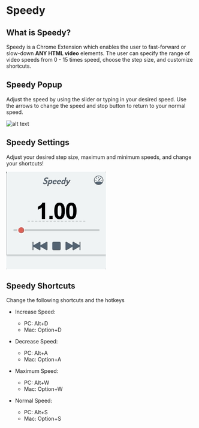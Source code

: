# Speedy

## What is Speedy?

Speedy is a Chrome Extension which enables the user to fast-forward or slow-down **ANY HTML video** elements. The user can specify the range of video speeds from 0 - 15 times speed, choose the step size, and customize shortcuts.

## Speedy Popup

Adjust the speed by using the slider or typing in your desired speed. Use the arrows to change the speed and stop button to return to your normal speed.

![alt text](https://github.com/kylekmk/Speedy/blob/master/screenshots/popup.GIF?raw=true)

## Speedy Settings

Adjust your desired step size, maximum and minimum speeds, and change your shortcuts!

![alt text](https://github.com/kylekmk/Speedy/blob/master/screenshots/settings.GIF?raw=true)

## Speedy Shortcuts

Change the following shortcuts and the hotkeys

- Increase Speed: 
    - PC: Alt+D
    - Mac: Option+D

- Decrease Speed:
   - PC: Alt+A
   - Mac: Option+A

- Maximum Speed:
   - PC: Alt+W
   - Mac: Option+W

- Normal Speed:
   - PC: Alt+S
   - Mac: Option+S


 
